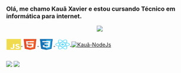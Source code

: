 ### Olá, me chamo Kauã Xavier e estou cursando Técnico em informática para internet.


<div align="center">
  <a href="https://github.com/Kaua032">
  <img height="160em" src="https://github-readme-stats.vercel.app/api/top-langs/?username=Kaua032&layout=compact&langs_count=7&theme=dark"/>
</div>
  <div style="display: inline_block"><br>
  <img align="center" alt="Kauã-Js" height="30" width="40" src="https://raw.githubusercontent.com/devicons/devicon/master/icons/javascript/javascript-plain.svg">
  <img align="center" alt="Kauã-HTML" height="30" width="40" src="https://raw.githubusercontent.com/devicons/devicon/master/icons/html5/html5-original.svg">
  <img align="center" alt="Kauã-CSS" height="30" width="40" src="https://raw.githubusercontent.com/devicons/devicon/master/icons/css3/css3-original.svg">
  <img align="center" alt="Kauã-React" height="30" width="40" src="https://raw.githubusercontent.com/devicons/devicon/master/icons/react/react-original.svg">
  <img align="center" alt="Kauã-NodeJs" height="30" width="40" src="https://cdn.jsdelivr.net/gh/devicons/devicon/icons/nodejs/nodejs-plain.svg" />
</div>
  
  ##
  
  <div>
  <a href="https://www.instagram.com/kaua032_/" target="_blank"><img src="https://img.shields.io/badge/-Instagram-%23E4405F?style=for-the-badge&logo=instagram&logoColor=white" target="_blank"></a>
  <a href="https://www.linkedin.com/in/kauã-de-araújo-xavier-422b40227/" target="_blank"><img src="https://img.shields.io/badge/-LinkedIn-%230077B5?style=for-the-badge&logo=linkedin&logoColor=white" target="_blank"></a> 
    

 
</div>

  
